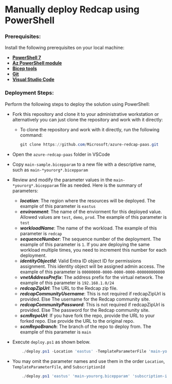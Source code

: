 # Manually deploy Redcap using PowerShell

### Prerequisites:

Install the following prerequisites on your local machine:
- **[PowerShell 7](https://learn.microsoft.com/powershell/scripting/install/installing-powershell?view=powershell-7.3)**
- **[Az PowerShell module](https://learn.microsoft.com/powershell/azure/new-azureps-module-az?view=azps-10.3.0)**
- **[Bicep tools](https://learn.microsoft.com/en-us/azure/azure-resource-manager/bicep/install)**
- **[Git](https://git-scm.com/downloads)**
- **[Visual Studio Code](https://code.visualstudio.com/download)**

### Deployment Steps:
Perform the following steps to deploy the solution using PowerShell:

- Fork this repository and clone it to your administrative workstation or alternatively you can just clone the repository and work with it directly:
  - To clone the repository and work with it directly, run the following command:

    ```powershell
    git clone https://github.com/Microsoft/azure-redcap-paas.git
    ```
- Open the `azure-redcap-paas` folder in VSCode

- Copy `main-sample.bicepparam` to a new file with a descriptive name, such as `main-*yourorg*.bicepparam`

- Review and modify the parameter values in the `main-*yourorg*.bicepparam` file as needed. Here is the summary of parameters:
  - ***location***: The region where the resources will be deployed. The example of this parameter is `eastus`
  - ***environment***: The name of the enviorment for this deployed value. Allowed values are `test`, `demo`, `prod`. The example of this parameter is `test`
  - ***workloadName***: The name of the workload. The example of this parameter is `redcap`
  - ***sequenceNumber***: The sequence number of the deployment. The example of this parameter is `1`. If you are deploying the same workload multiple times, you need to increment this number for each deployment.
  - ***identityObjectId***: Valid Entra ID object ID for permissions assignment. This identity object will be assigned admin access. The example of this parameter is `00000000-0000-0000-0000-000000000000`
  - ***vnetAddressPrefix***: The address prefix for the virtual network. The example of this parameter is `192.168.1.0/24`
  - ***redcapZipUrl***: The URL to the Redcap zip file.
  - ***redcapCommunityUsername***: This is not required if redcapZipUrl is provided. Else The username for the Redcap community site.
  - ***redcapCommunityPassword***: This is not required if redcapZipUrl is provided. Else The password for the Redcap community site.
  - ***scmRepoUrl***: If you have fork the repo, provide the URL to your forked repo. Else provide the URL to the original repo.
  - ***scmRepoBranch***: The branch of the repo to deploy from. The example of this parameter is `main`
- Execute `deploy.ps1` as shown below.

    ```PowerShell
        ./deploy.ps1 -Location 'eastus' -TemplateParameterFile 'main-yourorg.bicepparam' -SubscriptionId 'subscription-id'
    ```

- You may omit the parameter names and use them in the order `Location`, `TemplateParameterFile`, and `SubscriptionId`

    ```PowerShell
        ./deploy.ps1 'eastus' 'main-yourorg.bicepparam' 'subscription-id'
    ```
